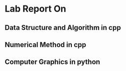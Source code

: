 # Lab Report On

## Data Structure and Algorithm in cpp
## Numerical Method in cpp
## Computer Graphics in python

